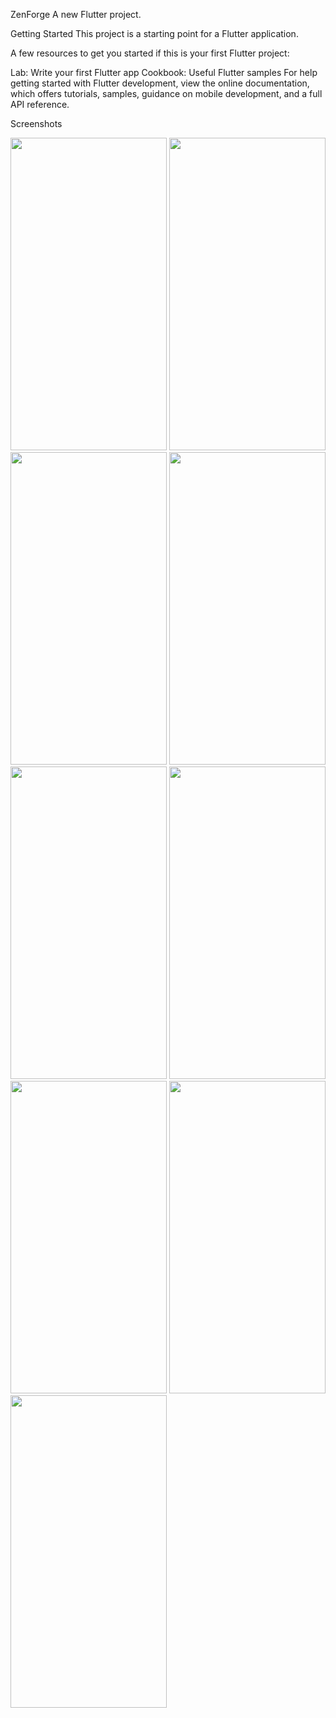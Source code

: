 ZenForge
A new Flutter project.

Getting Started
This project is a starting point for a Flutter application.

A few resources to get you started if this is your first Flutter project:

Lab: Write your first Flutter app
Cookbook: Useful Flutter samples
For help getting started with Flutter development, view the online documentation, which offers tutorials, samples, guidance on mobile development, and a full API reference.

Screenshots

<img src="https://github.com/user-attachments/assets/dd06c59f-d83a-4cb4-be64-50d393009b76" width="250" height="500" /> 
<img src="https://github.com/user-attachments/assets/b80a99cf-0d19-4175-9553-6ea2dd43b8f0" width="250" height="500" /> 
<img src="https://github.com/user-attachments/assets/238566d4-56d6-483e-b538-36c9cde4eef6" width="250" height="500" /> 
<img src="https://github.com/user-attachments/assets/83becd62-3fcb-4773-8ead-6ecfcc14b11f" width="250" height="500" />
<img src="https://github.com/user-attachments/assets/7e0a3a58-d5ae-4c70-bcf2-c322f6fa9e65" width="250" height="500" /> 
<img src="https://github.com/user-attachments/assets/0897ba16-a103-440d-9074-003a86bb6b41" width="250" height="500" /> 
<img src="https://github.com/user-attachments/assets/e9c86636-7a9d-4df8-9348-eaa6fa984985" width="250" height="500" /> 
<img src="https://github.com/user-attachments/assets/c1e3be46-9681-4a3e-9c35-9a912f3f40d9" width="250" height="500" /> 
<img src="https://github.com/user-attachments/assets/8f79ceb0-a26f-40ad-8710-2c15e2d17ec7" width="250" height="500" /> 
